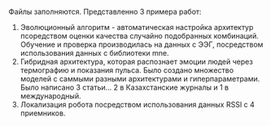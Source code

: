Файлы заполняются.
Представленно 3 примера работ:
1. Эволюционный алгоритм - автоматическая настройка архитектур псоредством оценки качества случайно подобранных комбинаций. Обучение и проверка производилась на данных с ЭЭГ, посредством использования данных с библиотеки mne.
2. Гибридная архитектура, которая распознает эмоции людей через термографию и показания пульса. Было создано множество моделей с саммыми разными архитектурами и гиперпараметрами. Было написано 3 статьи... 2 в Казахстанские журналы и 1 в международный.
3. Локализация робота посредством использования данных RSSI с 4 приемников.
